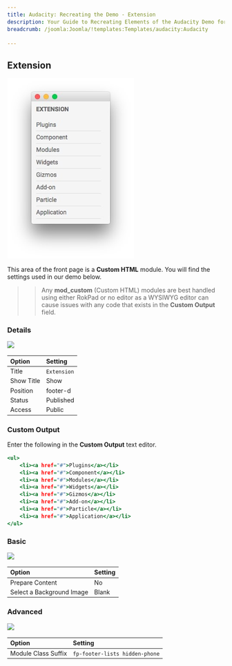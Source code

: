 ```yaml
---
title: Audacity: Recreating the Demo - Extension
description: Your Guide to Recreating Elements of the Audacity Demo for Joomla
breadcrumb: /joomla:Joomla/!templates:Templates/audacity:Audacity

---
```


Extension
-----

![](assets/demo_16.jpeg)

This area of the front page is a **Custom HTML** module. You will find the settings used in our demo below.

>> Any **mod_custom** (Custom HTML) modules are best handled using either RokPad or no editor as a WYSIWYG editor can cause issues with any code that exists in the **Custom Output** field.

### Details

![](assets/demo_16a.jpeg)

| Option     | Setting      |
| :--------- | :----------- |
| Title      | `Extension`  |
| Show Title | Show         |
| Position   | footer-d     |
| Status     | Published    |
| Access     | Public       |

### Custom Output

Enter the following in the **Custom Output** text editor.

~~~ .html
<ul>
    <li><a href="#">Plugins</a></li>
    <li><a href="#">Component</a></li>
    <li><a href="#">Modules</a></li>
    <li><a href="#">Widgets</a></li>
    <li><a href="#">Gizmos</a></li>
    <li><a href="#">Add-on</a></li>
    <li><a href="#">Particle</a></li>
    <li><a href="#">Application</a></li>
</ul>
~~~

### Basic

![](assets/demo_16b.jpeg)

| Option                    | Setting |
| :------------------------ | :------ |
| Prepare Content           | No      |
| Select a Background Image | Blank   |

### Advanced

![](assets/demo_16c.jpeg)

| Option              | Setting                           |
| :------------------ | :-------------------------------- |
| Module Class Suffix | `fp-footer-lists hidden-phone`    |
